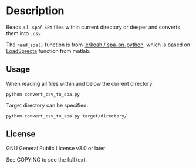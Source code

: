 # Description

Reads all `.spa`/`.SPA` files within current directory or deeper and converts them into `.csv`.

The `read_spa()` function is from [lerkoah / spa-on-python](https://github.com/lerkoah/spa-on-python.git), which is based on [LoadSprecta](https://la.mathworks.com/matlabcentral/fileexchange/57904-loadspectra) function from matlab.

## Usage

When reading all files within and below the current directory:

```terminal
python convert_csv_to_spa.py
```

Target directory can be specified:

```terminal
python convert_csv_to_spa.py target/directory/
```

## License

GNU General Public License v3.0 or later

See COPYING to see the full text.
